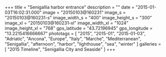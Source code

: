 +++
title = "Senigallia harbor entrance"
description = ""
date = "2015-01-03T16:02:31.000"
image = "20150103@160231"
image_s = "20150103@160231-s"
image_width_s = "400"
image_height_s = "300"
image_xl = "20150103@160231-xl"
image_width_xl = "1024"
image_height_xl = "768"
gps_latitude = "43.72196945"
gps_longitude = "13.2215416666667"
phototags = [ "2015", "2015-01", "2015-01-03", "Adriatic", "Ancona", "Europe", "Italy", "Marche", "Mediterranean", "Senigallia", "afternoon", "harbor", "lighthouse", "sea", "winter" ]
galleries = [ "2015 Timeline", "Senigallia City and Seaside" ]
+++
